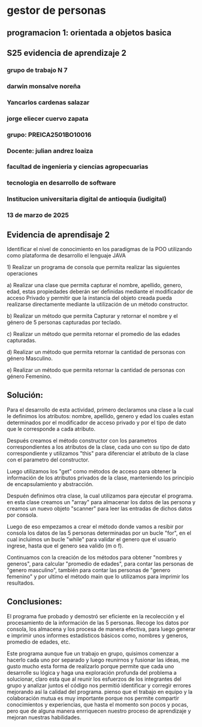  # gestor de personas
 ## programacion 1: orientada a objetos basica
 ## S25 evidencia de aprendizaje 2 
 ### grupo  de trabajo N 7
 ### darwin monsalve noreña 
 ### Yancarlos cardenas salazar
 ### jorge eliecer cuervo zapata 
 ### grupo: PREICA2501BO10016
 ### Docente: julian andrez loaiza 
 ### facultad de ingenieria y ciencias agropecuarias 
 ### tecnologia en desarrollo de software 
 ### Institucion universitaria digital de antioquia (iudigital) 
 ### 13 de marzo de 2025
 ## Evidencia de aprendisaje 2
 
 <p>Identificar el nivel de conocimiento en los paradigmas de la POO utilizando como plataforma de desarrollo el lenguaje JAVA</p>

<p>1) Realizar un programa de consola que permita realizar las siguientes operaciones</p>
   
<p>a) Realizar una clase que permita capturar el nombre, apellido, genero, edad, estas propiedades deberán ser definidas mediante el modificador de acceso Privado y permitir que la instancia del objeto creada pueda realizarse directamente mediante la utilización de un método constructor.</p>
<p>b) Realizar un método que permita Capturar y retornar el nombre y el género de 5 personas capturadas por teclado.</p>
<p>c) Realizar un método que permita retornar el promedio de las edades capturadas.</p>
<p>d) Realizar un método que permita retornar la cantidad de personas con género Masculino.</p>
<p>e) Realizar un método que permita retornar la cantidad de personas con género Femenino.</p> 

## Solución:
<p>Para el desarrollo de esta actividad, primero declaramos una clase a la cual le definimos los atributos: nombre, apellido, genero y edad los cuales estan determinados por el modificador de acceso privado y por el tipo de dato que le corresponde a cada atributo.

Después creamos el método constructor con los parametros correspondientes a los atributos de la clase, cada uno con su tipo de dato correspondiente y utilizamos "this" para diferenciar el atributo de la clase con el parametro del constructor.

Luego utilizamos los "get" como métodos de acceso para obtener la información de los atributos privados de la clase, manteniendo los principio de encapsulamiento y abstracción.

Despuén definimos otra clase, la cual utilizamos para ejecutar el programa. en esta clase creamos un "array" para almacenar los datos de las persona y creamos un nuevo objeto "scanner" para leer las entradas de dichos datos por consola.

Luego de eso empezamos a crear el método donde vamos a resibir por consola los datos de las 5 personas determinadas por un bucle "for", en el cual incluimos un bucle "while" para validar el genero que el usuario ingrese, hasta que el genero sea valido (m o f).

Continuamos con la creación de los métodos para obtener "nombres y generos", para calcular "promedio de edades", para contar las personas de "genero masculino", también para contar las personas de "genero femenino" y por ultimo el método main que lo utilizamos para imprimir los resultados.<p/>

## Conclusiones:
<p>El programa fue probado y demostró ser eficiente en la recolección y el procesamiento de la información de las 5 personas. Recoge los datos por consola, los almacena y los procesa de manera efectiva, para luego generar e imprimir unos informes estadísticos básicos como, nombres y generos, promedio de edades, etc.

Este programa aunque fue un trabajo en grupo, quisimos comenzar a hacerlo cada uno por separado y luego reunirnos y fusionar las ideas, me gusto mucho esta forma de realizarlo porque permite que cada uno desarrolle su lógica y haga una exploración profunda del problema a solucionar, claro esta que al reunir los esfuerzos de los integrantes del grupo y analizar juntos el código nos permitió identificar y corregir errores mejorando así la calidad del programa. pienso que el trabajo en equipo y la colaboración mutua es muy importante porque nos permite compartir conocimientos y experiencias, que hasta el momento son pocos y pocas, pero que de alguna manera enrriquecen nuestro proceso de aprendizaje y mejoran nuestras habilidades.<p/>
